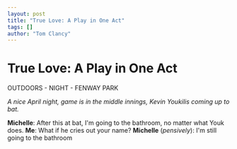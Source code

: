 ```yaml
---
layout: post
title: "True Love: A Play in One Act"
tags: []
author: "Tom Clancy"
---
```


# True Love: A Play in One Act

OUTDOORS - NIGHT - FENWAY PARK

<em>A nice April night, game is in the middle innings, Kevin Youkilis coming up to bat.</em>

<strong>Michelle</strong>: After this at bat, I'm going to the bathroom, no matter what Youk does.
<strong>Me</strong>: What if he cries out your name?
<strong>Michelle</strong> (<em>pensively</em>): I'm still going to the bathroom
